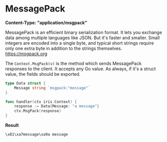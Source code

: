 # MessagePack

**Content-Type: "application/msgpack"**

MessagePack is an efficient binary serialization format. It lets you exchange data among multiple languages like JSON. But it's faster and smaller. Small integers are encoded into a single byte, and typical short strings require only one extra byte in addition to the strings themselves. https://msgpack.org

The `Context.MsgPack(v)` is the method which sends MessagePack responses to the client. It accepts any Go value. As always, if it's a struct value, the fields should be exported.

```go
type Data struct {
	Message string `msgpack:"message"`
}

func handler(ctx iris.Context) {
    response := Data{Message: "a message"}
    ctx.MsgPack(response)
}
```

**Result**

```text
\x81\xa7message\xa9a message
```
<!-- slide:break-80 -->
